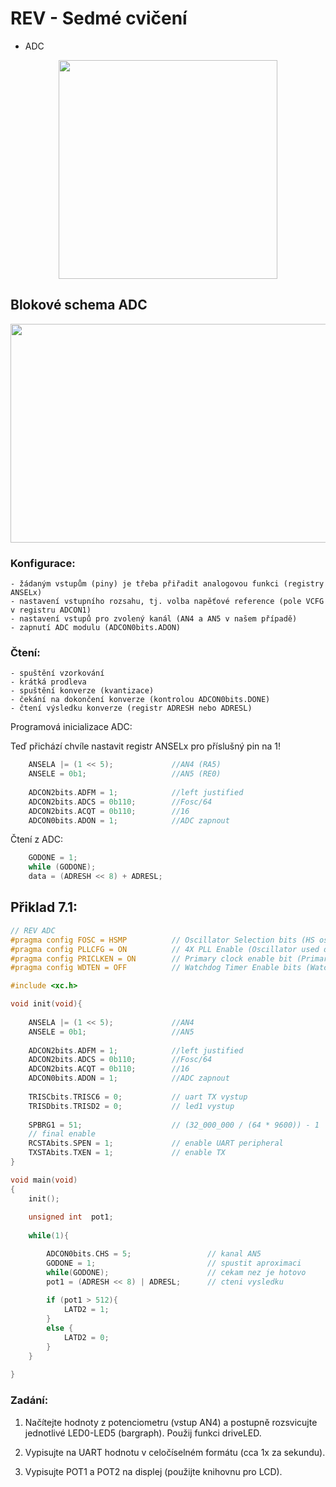 # REV - Sedmé cvičení
- ADC

<p align="center">
  <img width="350" height="350" src="https://github.com/MBrablc/BUT-FME-REV/blob/master/02_cv_zadani/07_CV/ADC_Piny.png">
</p>

## Blokové schema ADC

<p align="center">
  <img width="850" height="350" src="https://github.com/MBrablc/BUT-FME-REV/blob/master/02_cv_zadani/07_CV/ADCscheme.png">
</p>

### Konfigurace:

    - žádaným vstupům (piny) je třeba přiřadit analogovou funkci (registry ANSELx)
    - nastavení vstupního rozsahu, tj. volba napěťové reference (pole VCFG v registru ADCON1)
    - nastavení vstupů pro zvolený kanál (AN4 a AN5 v našem případě)
    - zapnutí ADC modulu (ADCON0bits.ADON)

### Čtení:

    - spuštění vzorkování
    - krátká prodleva
    - spuštění konverze (kvantizace)
    - čekání na dokončení konverze (kontrolou ADCON0bits.DONE)
    - čtení výsledku konverze (registr ADRESH nebo ADRESL)

Programová inicializace ADC:

Teď přichází chvíle nastavit registr ANSELx pro příslušný pin na 1!

```c
    ANSELA |= (1 << 5);             //AN4 (RA5)
    ANSELE = 0b1;                   //AN5 (RE0)
 
    ADCON2bits.ADFM = 1;            //left justified
    ADCON2bits.ADCS = 0b110;        //Fosc/64
    ADCON2bits.ACQT = 0b110;        //16
    ADCON0bits.ADON = 1;            //ADC zapnout
```

Čtení z ADC:
```c
    GODONE = 1;
    while (GODONE);
    data = (ADRESH << 8) + ADRESL;
```

## Přiklad 7.1:

```c
// REV ADC
#pragma config FOSC = HSMP          // Oscillator Selection bits (HS oscillator (medium power 4-16 MHz))
#pragma config PLLCFG = ON          // 4X PLL Enable (Oscillator used directly)
#pragma config PRICLKEN = ON        // Primary clock enable bit (Primary clock is always enabled)
#pragma config WDTEN = OFF          // Watchdog Timer Enable bits (Watch dog timer is always disabled. SWDTEN has no effect.)

#include <xc.h>

void init(void){
  
    ANSELA |= (1 << 5);             //AN4
    ANSELE = 0b1;                   //AN5
 
    ADCON2bits.ADFM = 1;            //left justified
    ADCON2bits.ADCS = 0b110;        //Fosc/64
    ADCON2bits.ACQT = 0b110;        //16
    ADCON0bits.ADON = 1;            //ADC zapnout
    
    TRISCbits.TRISC6 = 0;           // uart TX vystup
    TRISDbits.TRISD2 = 0;           // led1 vystup
    
    SPBRG1 = 51;                    // (32_000_000 / (64 * 9600)) - 1
    // final enable
    RCSTAbits.SPEN = 1;             // enable UART peripheral
    TXSTAbits.TXEN = 1;             // enable TX
}

void main(void)
{
    init();
    
    unsigned int  pot1;
    
    while(1){

        ADCON0bits.CHS = 5;                 // kanal AN5
        GODONE = 1;                         // spustit aproximaci
        while(GODONE);                      // cekam nez je hotovo
        pot1 = (ADRESH << 8) | ADRESL;      // cteni vysledku
        
        if (pot1 > 512){
            LATD2 = 1;
        }
        else {
            LATD2 = 0;
        }
    }
    
}
```

### Zadání:

 1) Načítejte hodnoty z potenciometru (vstup AN4) a postupně rozsvicujte jednotlivé LED0-LED5 (bargraph). Použij funkci driveLED.

 2) Vypisujte na UART hodnotu v celočíselném formátu (cca 1x za sekundu).

 3) Vypisujte POT1 a POT2 na displej (použijte knihovnu pro LCD).
 

